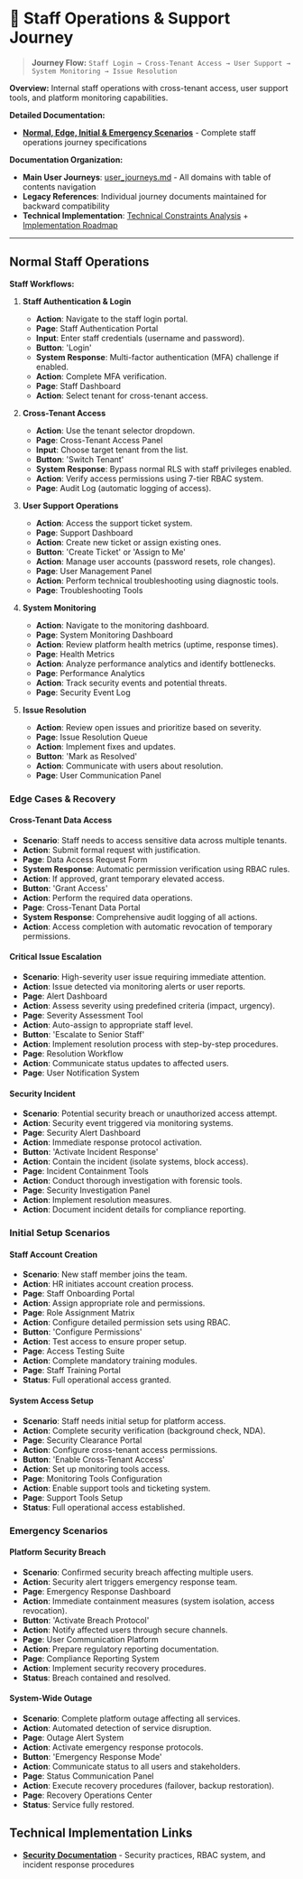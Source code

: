 # 👥 Staff Operations & Support Journey

> **Journey Flow:** `Staff Login → Cross-Tenant Access → User Support → System Monitoring → Issue Resolution`

**Overview:** Internal staff operations with cross-tenant access, user support tools, and platform monitoring capabilities.

**Detailed Documentation:**
- **[Normal, Edge, Initial & Emergency Scenarios](user_journeys_staff.md)** - Complete staff operations journey specifications

**Documentation Organization:**
- **Main User Journeys**: [user_journeys.md](user_journeys.md) - All domains with table of contents navigation
- **Legacy References**: Individual journey documents maintained for backward compatibility
- **Technical Implementation**: [Technical Constraints Analysis](technical_constraints_analysis.md) + [Implementation Roadmap](implementation_roadmap.md)

---

## Normal Staff Operations

**Staff Workflows:**
1. **Staff Authentication & Login**
   - **Action**: Navigate to the staff login portal.
   - **Page**: Staff Authentication Portal
   - **Input**: Enter staff credentials (username and password).
   - **Button**: 'Login'
   - **System Response**: Multi-factor authentication (MFA) challenge if enabled.
   - **Action**: Complete MFA verification.
   - **Page**: Staff Dashboard
   - **Action**: Select tenant for cross-tenant access.

2. **Cross-Tenant Access**
   - **Action**: Use the tenant selector dropdown.
   - **Page**: Cross-Tenant Access Panel
   - **Input**: Choose target tenant from the list.
   - **Button**: 'Switch Tenant'
   - **System Response**: Bypass normal RLS with staff privileges enabled.
   - **Action**: Verify access permissions using 7-tier RBAC system.
   - **Page**: Audit Log (automatic logging of access).

3. **User Support Operations**
   - **Action**: Access the support ticket system.
   - **Page**: Support Dashboard
   - **Action**: Create new ticket or assign existing ones.
   - **Button**: 'Create Ticket' or 'Assign to Me'
   - **Action**: Manage user accounts (password resets, role changes).
   - **Page**: User Management Panel
   - **Action**: Perform technical troubleshooting using diagnostic tools.
   - **Page**: Troubleshooting Tools

4. **System Monitoring**
   - **Action**: Navigate to the monitoring dashboard.
   - **Page**: System Monitoring Dashboard
   - **Action**: Review platform health metrics (uptime, response times).
   - **Page**: Health Metrics
   - **Action**: Analyze performance analytics and identify bottlenecks.
   - **Page**: Performance Analytics
   - **Action**: Track security events and potential threats.
   - **Page**: Security Event Log

5. **Issue Resolution**
   - **Action**: Review open issues and prioritize based on severity.
   - **Page**: Issue Resolution Queue
   - **Action**: Implement fixes and updates.
   - **Button**: 'Mark as Resolved'
   - **Action**: Communicate with users about resolution.
   - **Page**: User Communication Panel

### Edge Cases & Recovery

#### **Cross-Tenant Data Access**
- **Scenario**: Staff needs to access sensitive data across multiple tenants.
- **Action**: Submit formal request with justification.
- **Page**: Data Access Request Form
- **System Response**: Automatic permission verification using RBAC rules.
- **Action**: If approved, grant temporary elevated access.
- **Button**: 'Grant Access'
- **Action**: Perform the required data operations.
- **Page**: Cross-Tenant Data Portal
- **System Response**: Comprehensive audit logging of all actions.
- **Action**: Access completion with automatic revocation of temporary permissions.

#### **Critical Issue Escalation**
- **Scenario**: High-severity user issue requiring immediate attention.
- **Action**: Issue detected via monitoring alerts or user reports.
- **Page**: Alert Dashboard
- **Action**: Assess severity using predefined criteria (impact, urgency).
- **Page**: Severity Assessment Tool
- **Action**: Auto-assign to appropriate staff level.
- **Button**: 'Escalate to Senior Staff'
- **Action**: Implement resolution process with step-by-step procedures.
- **Page**: Resolution Workflow
- **Action**: Communicate status updates to affected users.
- **Page**: User Notification System

#### **Security Incident**
- **Scenario**: Potential security breach or unauthorized access attempt.
- **Action**: Security event triggered via monitoring systems.
- **Page**: Security Alert Dashboard
- **Action**: Immediate response protocol activation.
- **Button**: 'Activate Incident Response'
- **Action**: Contain the incident (isolate systems, block access).
- **Page**: Incident Containment Tools
- **Action**: Conduct thorough investigation with forensic tools.
- **Page**: Security Investigation Panel
- **Action**: Implement resolution measures.
- **Action**: Document incident details for compliance reporting.

### Initial Setup Scenarios

#### **Staff Account Creation**
- **Scenario**: New staff member joins the team.
- **Action**: HR initiates account creation process.
- **Page**: Staff Onboarding Portal
- **Action**: Assign appropriate role and permissions.
- **Page**: Role Assignment Matrix
- **Action**: Configure detailed permission sets using RBAC.
- **Button**: 'Configure Permissions'
- **Action**: Test access to ensure proper setup.
- **Page**: Access Testing Suite
- **Action**: Complete mandatory training modules.
- **Page**: Staff Training Portal
- **Status**: Full operational access granted.

#### **System Access Setup**
- **Scenario**: Staff needs initial setup for platform access.
- **Action**: Complete security verification (background check, NDA).
- **Page**: Security Clearance Portal
- **Action**: Configure cross-tenant access permissions.
- **Button**: 'Enable Cross-Tenant Access'
- **Action**: Set up monitoring tools access.
- **Page**: Monitoring Tools Configuration
- **Action**: Enable support tools and ticketing system.
- **Page**: Support Tools Setup
- **Status**: Full operational access established.

### Emergency Scenarios

#### **Platform Security Breach**
- **Scenario**: Confirmed security breach affecting multiple users.
- **Action**: Security alert triggers emergency response team.
- **Page**: Emergency Response Dashboard
- **Action**: Immediate containment measures (system isolation, access revocation).
- **Button**: 'Activate Breach Protocol'
- **Action**: Notify affected users through secure channels.
- **Page**: User Communication Platform
- **Action**: Prepare regulatory reporting documentation.
- **Page**: Compliance Reporting System
- **Action**: Implement security recovery procedures.
- **Status**: Breach contained and resolved.

#### **System-Wide Outage**
- **Scenario**: Complete platform outage affecting all services.
- **Action**: Automated detection of service disruption.
- **Page**: Outage Alert System
- **Action**: Activate emergency response protocols.
- **Button**: 'Emergency Response Mode'
- **Action**: Communicate status to all users and stakeholders.
- **Page**: Status Communication Panel
- **Action**: Execute recovery procedures (failover, backup restoration).
- **Page**: Recovery Operations Center
- **Status**: Service fully restored.

## Technical Implementation Links

- **[Security Documentation](security_documentation.md)** - Security practices, RBAC system, and incident response procedures